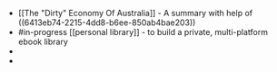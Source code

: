 - [[The "Dirty" Economy Of Australia]] - A summary with help of ((6413eb74-2215-4dd8-b6ee-850ab4bae203))
- #in-progress [[personal library]] - to build a private, multi-platform ebook library
-
-